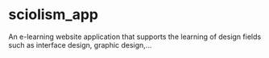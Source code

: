 # sciolism_app
An e-learning website application that supports the learning of design fields such as interface design, graphic design,...
